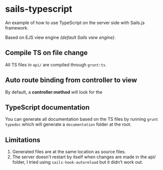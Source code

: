 # sails-typescript

An example of how to use TypeScript on the server side with Sails.js framework.

Based on EJS view engine *(default Sails view engine)*.

## Compile TS on file change
All TS files in `api/` are compiled through `grunt:ts`.

## Auto route binding from controller to view
By default, a **controller:method** will look for the

## TypeScript documentation
You can generate all documentation based on the TS files by running `grunt typedoc` which will generate a `documentation` folder at the root.

## Limitations

1. Generated files are at the same location as source files.
2. The server doesn't restart by itself when changes are made in the api/ folder, I tried using `sails-hook-autoreload` but it didn't work out.

